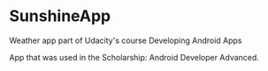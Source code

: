 # SunshineApp
Weather app part of Udacity's course Developing Android Apps

App that was used in the Scholarship: Android Developer Advanced.
